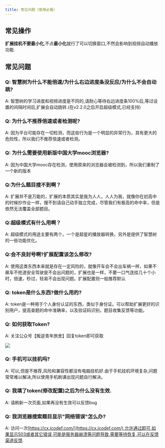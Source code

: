 ```yaml
---
title: 常见问题（使用必看）
---
```


## 常见操作
**扩展挂机不要最小化**,不点**最小化**就行了可以切换窗口,不然会影响到视频自动播放功能.


## 常见问题

### Q: 智慧树为什么不能倍速/为什么右边进度条没反应/为什么不会自动跳?

A: 智慧树的学习进度和视频进度是不同的,请耐心等待右边进度条100%后,等过设置的间隔时间后,扩展会自动跳转.(在v2.2.0之后开启超级模式,已经支持)

### Q: 为什么不推荐倍速或者检测呢?

A: 因为平台可能存在一切检测，而这些行为是一个明显的异常行为，具有更大的危险性，所以我们不推荐倍速或者检测。

### Q: 为什么需要使用新版中国大学mooc浏览器?

A: 因为中国大学mooc存在检测，使用原来的浏览器会被检测到，所以我们重制了一个新的版本

### Q:为什么题目搜不到啊？

A: 扩展并不是万能的，扩展的本质其实是我为人人，人人为我，就像你在初高中的时候抄作业一样，搜不到请自己动手独立完成，尽管我们有极高的命中率，但是依然无法覆盖全部题目。

### Q:超级模式有什么用啊？

A: 超级模式的用途主要有两个，一个是超星的播放器转换，另外是提供了智慧树的一些功能优化。

### Q:会不良封号啊?扩展配置该怎么修改?

A: 使用这类东西本来就是存在一定风险的，就像开车会不会出车祸一样，如果不飙车不抢道安全驾驶是不会出问题的，扩展也是一样，不要一口气连挂几十个小时，倍速，秒过，轻易不会出现问题。扩展配置则一般推荐默认

### Q: token是什么东西?做什么用的?

A: token是一种用于个人身份认证的东西，类似于身份证。可以帮助扩展更好的识别用户，提高查题的命中准确率，以及验证码识别，题目收集反馈等功能。

### Q: 如何获取Token?
A: 关注公众号【叛逆青年旅舍】回复token即可获取

![](/img/wxpublic.jpg)

### Q: 手机可以挂机吗?

A: 可以,但是不推荐,风险和兼容性都没有电脑挂机好.由于手机挂机环境复杂,问题常常难以解决,所以使用手机刷课出现问题自行解决。

### Q: 我填了token(修改配置)之后为什么没有生效.

A: 请刷新一次页面,如果再没有生效可以反馈bug

### Q: 我浏览器搜索题目显示"网络错误"怎么办?

A: 访问一次[https://cx.icodef.com/](https://cx.icodef.com/),允许通过即可,如果显示503或者其它错误,可能是服务器崩溃等问题导致,需要等待恢复,可以在反馈渠道反馈.